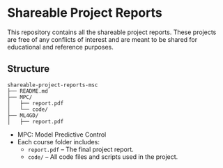 # Shareable Project Reports 
This repository contains all the shareable project reports. These projects are free of any conflicts of interest and are meant to be shared for educational and reference purposes.

## Structure 

```
shareable-project-reports-msc
├── README.md
├── MPC/
│   ├── report.pdf
│   └── code/
├── ML4GD/
│   ├── report.pdf
```

- MPC: Model Predictive Control
- Each course folder includes:
  - `report.pdf` – The final project report.
  - `code/` – All code files and scripts used in the project.



